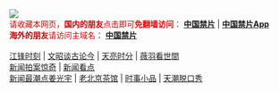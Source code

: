 <div style="width:100%;"><a href="https://aa513.tk/"><img src="https://github.com/JohnChen201502/jinpian/blob/master/logo-jp1-120.png?raw=true"/></a></div>
<span  style="color:#CC0000;">请收藏本网页，<b>国内的朋友</b>点击即可<b><span style="color:red;">免翻墙访问</span></b>：</span>
<b><a href="https://aa513.tk/">中国禁片</a></b> | <b><a href="https://aa513.tk/break-gfw/">中国禁片App</a></b>
</br>
<span  style="color:#CC0000;"><b>海外的朋友</b>请访问主域名：</span>
<b><a href="https://jinpian.org/">中国禁片</a></b>
</br></br>
<span><a href="https://aa513.tk/author/jiangfeng/">江锋时刻</a></span> | <span><a href="https://aa513.tk/author/wenzhao/">文昭谈古论今</a></span> | <span><a href="https://aa513.tk/author/zhangtianliang/">天亮时分</a></span> | <span><a href="https://aa513.tk/category/political/weiyu/">薇羽看世間</a></span>
</br>
<span><a href="https://aa513.tk/author/dayu/">新闻拍案惊奇</a></span> | <span><a href="https://aa513.tk/author/limuyang/">新闻看点</a></span>
</br>
<span><a href="https://aa513.tk/author/jiangguangyu/">新闻最潮点姜光宇</a></span> | <span><a href="https://aa513.tk/author/chaguan/">老北京茶馆</a></span> | <span><a href="https://aa513.tk/category/movie/duanju/">时事小品</a></span> | <span><a href="https://aa513.tk/author/tianchao/">天潮脱口秀</a></span>
</br>

</br>
